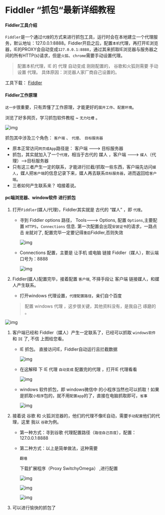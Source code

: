 # Fiddler “抓包“最新详细教程

#### Fiddler工具介绍

`Fiddler`是一个通过`代理`的方式来进行抓包工具，运行时会在本地建立一个代理服务，默认地址：127.0.0.1:8888。Fiddler开启之后，配置`本机`代理，再打开IE浏览器，IE的PROXY会自动变成`127.0.0.1:8888`，通过其来抓取IE浏览器与服务器之间的所有HTTP(s)请求，但是`火狐`、`chrome`需要手动设置代理。

> 配置本机代理，IE 的 代理 自动变成 刚刚配置的， 谷歌和火狐则需要 手动 设置 代理。 具体原因：浏览器人家厂商自己设置的。

工具下载： [Fiddler](https://link.juejin.cn/?target=https%3A%2F%2Fwww.telerik.com%2Ffiddler)

#### Fiddler工作原理

`这一步`很重要，只有弄懂了工作原理，才能更好的`展开工作`、`配置环境`。

浏览了好多网页，学习抓包软件教程 ~ `无力吐槽` 。



![img](fiddler.assets/16f8e0477631f3f8tplv-t2oaga2asx-watermark.awebp)



抓包其中涉及三个角色： `客户端` 、 `代理`、 `目标服务器`

- 原本正常访问`网页或App`路径是： 客户端 ---> 目标服务器
- 抓包，其实就加入了一个`代理`，相当于古代的 媒人 ，客户端 ---> `媒人`（代理）-->目标服务器
- 只有这三者产生一定的联系，才能进行拦截/抓取一些东西，客户端先访问`媒人`，媒人把`客户端`的信息记录下来，媒人再去联系`目标服务器`，进而返回给`客户端`。
- 三者如何产生联系来？ 咱接着说。

#### pc端浏览器、window软件 进行抓包

1. 打开`Fiddler`(媒人/代理)，Fiddler其实就是 古代的 “媒人” ，即 `代理`。

   - 寻到 Fiddler options 路径， Tools---> Options, 配置 `Options`,主要配置 `HTTPS`，`Connections` 信息. 第一次配置会出现`安装证书`的请求，一路点击 `是`就对了, 配置完毕一定要记得`重启`Fiddler,否则失效

     ![img](fiddler.assets/16f8e12c29f95725tplv-t2oaga2asx-watermark.awebp)

     

   - Connections 配置，主要是 让手机 或电脑 链接 Fiddler（媒人），默认端口号为：8888

     ![img](fiddler.assets/16f8e179c43e9f17tplv-t2oaga2asx-watermark.awebp)

     

2. Fiddler(媒人)配置完毕，接着配置 `客户端`, 不择手段让 客户端 链接媒人，和媒人产生联系。

   - 打开windows 代理设置，`代理配置路径`，亲们自个百度

   > 配置 windows 代理 ，这步很关键，其他资料没有，是我自己 琢磨的 。



![img](fiddler.assets/16f8e1f4c2610f14tplv-t2oaga2asx-watermark.awebp)



1. 客户端已经和 Fiddler（媒人）产生一定联系了，已经可以抓取 `windows软件` 和 `IE` 了, 不信 上图给您看。

   - IE 抓包。 直接访问IE，Fiddler自动运行且拦截数据

     ![img](fiddler.assets/16f8e280e0ac4370tplv-t2oaga2asx-watermark.awebp)

     

   - 在这解释 下 IE 代理 `自动变成` 配置完的代理 ，打开IE 代理看看

     ![img](fiddler.assets/16f8e2a99f3ec8fetplv-t2oaga2asx-watermark.awebp)

     

   - windows 软件抓包，即 windows微信中 的小程序当然也可以抓取！如果是抓取`小程序`包的，就不用`配置app`的了，直接在电脑抓取即可，`省事`

     ![img](fiddler.assets/16f8e2ff58bfe74btplv-t2oaga2asx-watermark.awebp)

     

2. 接着说 谷歌 和 火狐浏览器的，他们的代理不像IE自动，需要`手动配置`他们的代理，这里 我以 `谷歌`为例。

   - 第一种方式：寻到谷歌 代理配置路径（`路径自己百度`），配置：127.0.0.1:8888

   - 第二种方式：以上是简单做法，这种需要

      

     ```
     翻墙
     ```

      

     下载扩展程序（Proxy SwitchyOmega） ,进行配置

     ![img](fiddler.assets/16f8e34574b5e106tplv-t2oaga2asx-watermark.awebp)

     ![img](fiddler.assets/16f8e360355ec340tplv-t2oaga2asx-watermark.awebp)

     ![img](fiddler.assets/16f8e366b0478d8ctplv-t2oaga2asx-watermark.awebp)

3. 可以进行愉快的抓包了